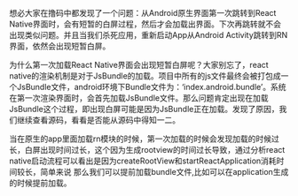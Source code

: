 想必大家在撸码中都发现了一个问题：从Android原生界面第一次跳转到React Native界面时，会有短暂的白屏过程，然后才会加载出界面。下次再跳转就不会出现类似问题。并且当我们杀死应用，重新启动App从Android Activity跳转到RN界面，依然会出现短暂白屏。

为什么第一次加载React Native界面会出现短暂白屏呢？大家别忘了，react native的渲染机制是对于JsBundle的加载。项目中所有的js文件最终会被打包成一个JsBundle文件，android环境下Bundle文件为：‘index.android.bundle’。系统在第一次渲染界面时，会首先加载JsBundle文件。那么问题肯定出现在加载JsBundle这个过程，即出现白屏可能是因为JsBundle正在加载。发现了原因，我们继续查看源码，看看是否能从源码中得知一二。

当在原生的app里面加载rn模块的时候，第一次加载的时候会发现加载的时候过长，白屏出现时间过长，这个因为生成rootview的时间过长导致，通过分析react native启动流程可以看出是因为createRootView和startReactApplication消耗时间较长，简单来说
那么我们可以提前加载bundle文件,比如可以在application生成的时候提前加载。